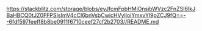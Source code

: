 https://stackblitz.com/storage/blobs/eyJfcmFpbHMiOnsibWVzc2FnZSI6IkJBaHBCQ0tJZ0FFPSIsImV4cCI6bnVsbCwicHVyIjoiYmxvYl9pZCJ9fQ==--6fdf597feeff8b8be0911f6710ceef27cf2b2703//README.md